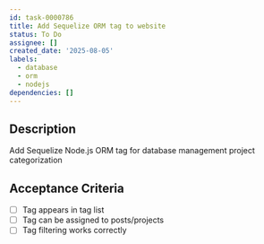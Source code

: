 ```yaml
---
id: task-0000786
title: Add Sequelize ORM tag to website
status: To Do
assignee: []
created_date: '2025-08-05'
labels:
  - database
  - orm
  - nodejs
dependencies: []
---
```


## Description

Add Sequelize Node.js ORM tag for database management project categorization

## Acceptance Criteria

- [ ] Tag appears in tag list
- [ ] Tag can be assigned to posts/projects
- [ ] Tag filtering works correctly
